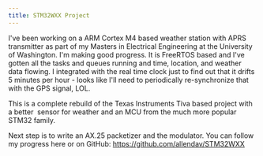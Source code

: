 ```yaml
---
title: STM32WXX Project
---
```


I've been working on a ARM Cortex M4 based weather station with APRS transmitter as part of my Masters in Electrical Engineering at the University of Washington. I'm making good progress. It is FreeRTOS based and I've gotten all the tasks and queues running and time, location, and weather data flowing. I integrated with the real time clock just to find out that it drifts 5 minutes per hour - looks like I'll need to periodically re-synchronize that with the GPS signal, LOL.



This is a complete rebuild of the Texas Instruments Tiva based project with a better&nbsp; sensor for weather and an MCU from the much more popular STM32 family.



Next step is to write an AX.25 packetizer and the modulator. You can follow my progress here or on GitHub: https://github.com/allendav/STM32WXX
